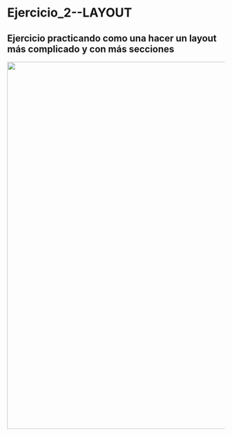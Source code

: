 # Ejercicio_2--LAYOUT

## Ejercicio practicando como una hacer un layout más complicado  y con más secciones


<p align="center" >
 
 <img src="https://github.com/DanielDW23/Ejercicio_2--LAYOUT/assets/126791645/e19a72b1-1f4b-444f-9d36-644219d1db50" width="850" />
  
  
</p>

